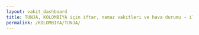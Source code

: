 ```yaml
---
layout: vakit_dashboard
title: TUNJA, KOLOMBIYA için iftar, namaz vakitleri ve hava durumu - ilçe/eyalet seç
permalink: /KOLOMBIYA/TUNJA/
---
```


<script type="text/javascript">
  var GLOBAL_COUNTRY = 'KOLOMBIYA';
  var GLOBAL_CITY = 'TUNJA';
  var GLOBAL_STATE = '';
  var lat = 72;
  var lon = 21;
</script>

